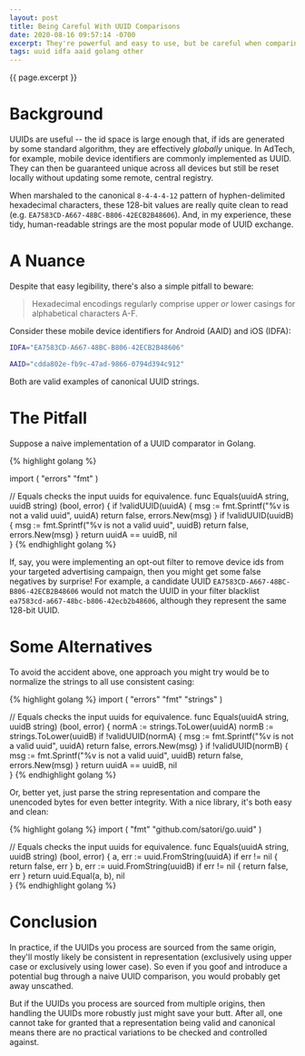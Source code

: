 ```yaml
---
layout: post
title: Being Careful With UUID Comparisons
date: 2020-08-16 09:57:14 -0700
excerpt: They're powerful and easy to use, but be careful when comparing their string representations.
tags: uuid idfa aaid golang other
---
```


<span class='tagline'>{{ page.excerpt }}</span>

# Background
UUIDs are useful -- the id space is large enough that, if ids are generated by some standard algorithm, they are effectively _globally_ unique. In AdTech, for example, mobile device identifiers are commonly implemented as UUID. They can then be guaranteed unique across all devices but still be reset locally without updating some remote, central registry.

When marshaled to the canonical `8-4-4-4-12` pattern of hyphen-delimited hexadecimal characters, these 128-bit values are really quite clean to read (e.g. `EA7583CD-A667-48BC-B806-42ECB2B48606`). And, in my experience, these tidy, human-readable strings are the most popular mode of UUID exchange.

# A Nuance

Despite that easy legibility, there's also a simple pitfall to beware: 

> Hexadecimal encodings regularly comprise upper _or_ lower casings for alphabetical characters A-F.

Consider these mobile device identifiers for Android (AAID) and iOS (IDFA):

```sh
IDFA="EA7583CD-A667-48BC-B806-42ECB2B48606"

AAID="cdda802e-fb9c-47ad-9866-0794d394c912"
```

Both are valid examples of canonical UUID strings.

# The Pitfall

Suppose a naive implementation of a UUID comparator in Golang.

{% highlight golang %}

import  (
    "errors"
    "fmt"
)

// Equals checks the input uuids for equivalence.
func Equals(uuidA string, uuidB string) (bool, error) {
	if !validUUID(uuidA) {
		msg := fmt.Sprintf("%v is not a valid uuid", uuidA)
		return false, errors.New(msg)
	}
	if !validUUID(uuidB) {
		msg := fmt.Sprintf("%v is not a valid uuid", uuidB)
		return false, errors.New(msg)
	}
	return uuidA == uuidB, nil	
}
{% endhighlight golang %}

If, say, you were implementing an opt-out filter to remove device ids from your targeted advertising campaign, then you might get some false negatives by surprise! For example, a candidate UUID `EA7583CD-A667-48BC-B806-42ECB2B48606` would not match the UUID in your filter blacklist `ea7583cd-a667-48bc-b806-42ecb2b48606`, although they represent the same 128-bit UUID.

# Some Alternatives

To avoid the accident above, one approach you might try would be to normalize the strings to all use consistent casing:

{% highlight golang %}
import  (
    "errors"
    "fmt"
    "strings"
)

// Equals checks the input uuids for equivalence.
func Equals(uuidA string, uuidB string) (bool, error) {
    normA := strings.ToLower(uuidA)
    normB := strings.ToLower(uuidB)
	if !validUUID(normA) {
		msg := fmt.Sprintf("%v is not a valid uuid", uuidA)
		return false, errors.New(msg)
	}
	if !validUUID(normB) {
		msg := fmt.Sprintf("%v is not a valid uuid", uuidB)
		return false, errors.New(msg)
	}
	return uuidA == uuidB, nil	
}
{% endhighlight golang %}

Or, better yet, just parse the string representation and compare the unencoded bytes for even better integrity. With a nice library, it's both easy and clean:

{% highlight golang %}
import (
	"fmt"
	"github.com/satori/go.uuid"
)

// Equals checks the input uuids for equivalence.
func Equals(uuidA string, uuidB string) (bool, error) {
	a, err := uuid.FromString(uuidA)
	if err != nil {
		return false, err
	}
	b, err := uuid.FromString(uuidB)
	if err != nil {
		return false, err
	}
	return uuid.Equal(a, b), nil	
}
{% endhighlight golang %}

# Conclusion

In practice, if the UUIDs you process are sourced from the same origin, they'll mostly likely be consistent in representation (exclusively using upper case or exclusively using lower case). So even if you goof and introduce a potential bug through a naive UUID comparison, you would probably get away unscathed.

But if the UUIDs you process are sourced from multiple origins, then handling the UUIDs more robustly just might save your butt. After all, one cannot take for granted that a representation being valid and canonical means there are no practical variations to be checked and controlled against.